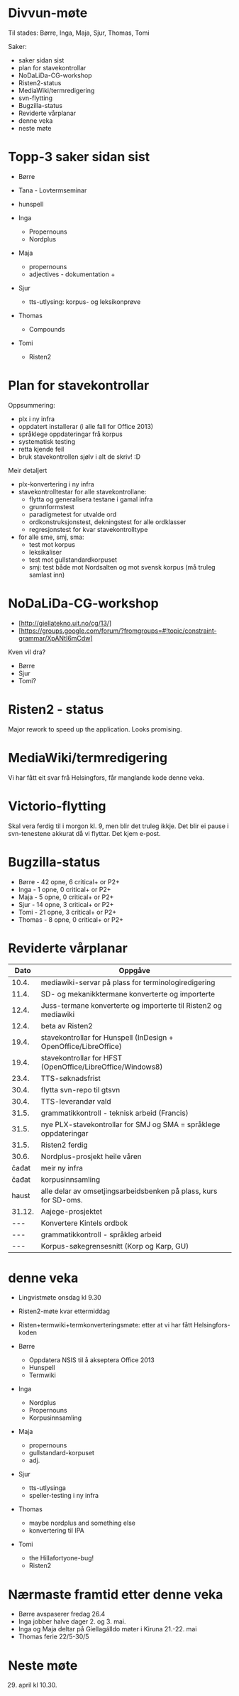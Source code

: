 # Divvun-møte

Til stades: Børre, Inga, Maja, Sjur, Thomas, Tomi

Saker:
* saker sidan sist
* plan for stavekontrollar
* NoDaLiDa-CG-workshop
* Risten2-status
* MediaWiki/termredigering
* svn-flytting
* Bugzilla-status
* Reviderte vårplanar
* denne veka
* neste møte

# Topp-3 saker sidan sist

* Børre
* Tana - Lovtermseminar
* hunspell

* Inga
    - Propernouns
    - Nordplus

* Maja
    - propernouns
    - adjectives - dokumentation +

* Sjur
    - tts-utlysing: korpus- og leksikonprøve

* Thomas
    - Compounds

* Tomi
    - Risten2

# Plan for stavekontrollar

Oppsummering:
* plx i ny infra
* oppdatert installerar (i alle fall for Office 2013)
* språklege oppdateringar frå korpus
* systematisk testing
* retta kjende feil
* bruk stavekontrollen sjølv i alt de skriv! :D

Meir detaljert
* plx-konvertering i ny infra
* stavekontrolltestar for alle stavekontrollane:
    - flytta og generalisera testane i gamal infra
    - grunnformstest
    - paradigmetest for utvalde ord
    - ordkonstruksjonstest, dekningstest for alle ordklasser
    - regresjonstest for kvar stavekontrolltype
* for alle sme, smj, sma:
    - test mot korpus
    - leksikaliser
    - test mot gullstandardkorpuset
    - smj: test både mot Nordsalten og mot svensk korpus (må truleg samlast inn)

# NoDaLiDa-CG-workshop

* [http://giellatekno.uit.no/cg/13/]
* [https://groups.google.com/forum/?fromgroups=#!topic/constraint-grammar/XpANtI6mCdw]

Kven vil dra?
* Børre
* Sjur
* Tomi?

# Risten2 - status

Major rework to speed up the application. Looks promising.

# MediaWiki/termredigering

Vi har fått eit svar frå Helsingfors, får manglande kode denne veka.

# Victorio-flytting

Skal vera ferdig til i morgon kl. 9, men blir det truleg ikkje.
Det blir ei pause i svn-tenestene akkurat då vi flyttar. Det kjem e-post.

# Bugzilla-status

* Børre  - 42 opne,  6 critical+ or P2+
* Inga   -  1 opne,  0 critical+ or P2+
* Maja   -  5 opne,  0 critical+ or P2+
* Sjur   - 14 opne,  3 critical+ or P2+
* Tomi   - 21 opne,  3 critical+ or P2+
* Thomas -  8 opne,  0 critical+ or P2+

# Reviderte vårplanar

|   Dato | Oppgåve
| --- | ---
|  10.4.  | mediawiki-servar på plass for terminologiredigering
|  11.4.  | SD- og mekanikktermane konverterte og importerte
|  12.4.  | Juss-termane konverterte og importerte til Risten2 og mediawiki
|  12.4.  | beta av Risten2
|  19.4.  | stavekontrollar for Hunspell (InDesign + OpenOffice/LibreOffice)
|  19.4.  | stavekontrollar for HFST (OpenOffice/LibreOffice/Windows8)
|  23.4.  | TTS-søknadsfrist
|  30.4.  | flytta svn-repo til gtsvn
|  30.4.  | TTS-leverandør vald
|  31.5.  | grammatikkontroll - teknisk arbeid (Francis)
|  31.5.  | nye PLX-stavekontrollar for SMJ og SMA = språklege oppdateringar
|  31.5.  | Risten2 ferdig
|  30.6.  | Nordplus-prosjekt heile våren
|  čađat  | meir ny infra
|  čađat  | korpusinnsamling
|  haust  | alle delar av omsetjingsarbeidsbenken på plass, kurs for SD-oms.
|  31.12. | Aajege-prosjektet
|   ---   | Konvertere Kintels ordbok
|   ---   | grammatikkontroll - språkleg arbeid
|   ---   | Korpus-søkegrensesnitt (Korp og Karp, GU)

# denne veka

* Lingvistmøte onsdag kl 9.30
* Risten2-møte kvar ettermiddag
* Risten+termwiki+termkonverteringsmøte: etter at vi har fått Helsingfors-koden

* Børre
    - Oppdatera NSIS til å akseptera Office 2013
    - Hunspell
    - Termwiki

* Inga
    - Nordplus
    - Propernouns
    - Korpusinnsamling

* Maja
    - propernouns
    - gullstandard-korpuset
    - adj.

* Sjur
    - tts-utlysinga
    - speller-testing i ny infra

* Thomas
    - maybe nordplus and something else
    - konvertering til IPA

* Tomi
    - the Hillafortyone-bug!
    - Risten2

# Nærmaste framtid etter denne veka

* Børre avspaserer fredag 26.4
* Inga jobber halve dager 2. og 3. mai.
* Inga og Maja deltar på Giellagálldo møter i Kiruna 21.-22. mai
* Thomas ferie 22/5-30/5

# Neste møte

29. april kl 10.30.
